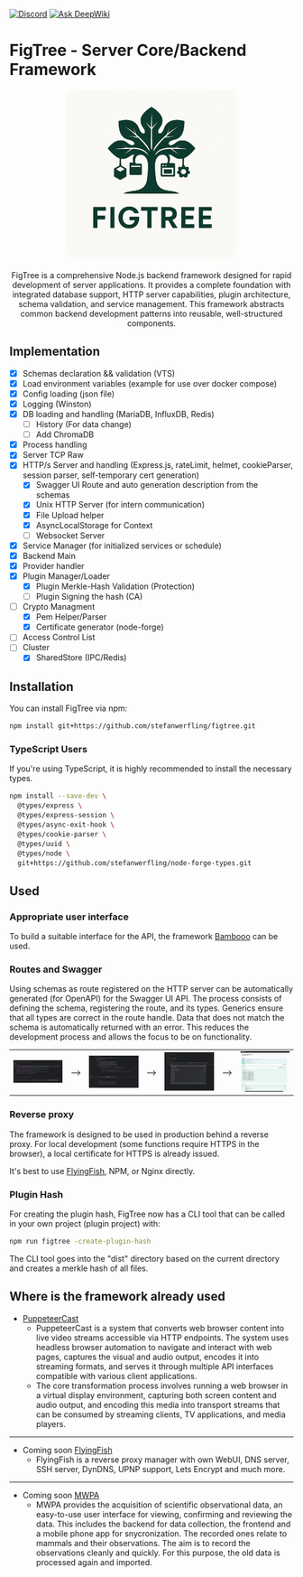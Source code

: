 [![Discord](https://img.shields.io/discord/1347133593578766369.svg?label=Discord&logo=discord&color=5865F2&logoColor=white)](https://discord.gg/52PQ2mbWQD) [![Ask DeepWiki](https://deepwiki.com/badge.svg)](https://deepwiki.com/stefanwerfling/figtree)

# FigTree - Server Core/Backend Framework

<p align="center">
<img src="/doc/images/logo.png" width="300px" style="border-radius: 15px;transition: transform .2s;object-fit: cover;">
<br><br>
FigTree is a comprehensive Node.js backend framework designed for rapid development of server applications. It provides a complete foundation with integrated database support, HTTP server capabilities, plugin architecture, schema validation, and service management. This framework abstracts common backend development patterns into reusable, well-structured components.
</p>

## Implementation

- [x] Schemas declaration && validation (VTS)
- [x] Load environment variables (example for use over docker compose)
- [x] Config loading (json file)
- [x] Logging (Winston)
- [x] DB loading and handling (MariaDB, InfluxDB, Redis)
  - [ ] History (For data change)
  - [ ] Add ChromaDB
- [x] Process handling
- [x] Server TCP Raw
- [x] HTTP/s Server and handling (Express.js, rateLimit, helmet, cookieParser, session parser, self-temporary cert generation)
  - [x] Swagger UI Route and auto generation description from the schemas
  - [x] Unix HTTP Server (for intern communication)
  - [x] File Upload helper
  - [x] AsyncLocalStorage for Context
  - [ ] Websocket Server
- [x] Service Manager (for initialized services or schedule)
- [x] Backend Main
- [x] Provider handler
- [x] Plugin Manager/Loader
  - [x] Plugin Merkle-Hash Validation (Protection)
  - [ ] Plugin Signing the hash (CA)
- [ ] Crypto Managment
  - [x] Pem Helper/Parser
  - [x] Certificate generator (node-forge)
- [ ] Access Control List 
- [ ] Cluster
  - [x] SharedStore (IPC/Redis)

## Installation

You can install FigTree via npm:

```bash
npm install git+https://github.com/stefanwerfling/figtree.git
```

### TypeScript Users
If you're using TypeScript, it is highly recommended to install the necessary types. 

```bash
npm install --save-dev \
  @types/express \
  @types/express-session \
  @types/async-exit-hook \
  @types/cookie-parser \
  @types/uuid \
  @types/node \
  git+https://github.com/stefanwerfling/node-forge-types.git
```

## Used

### Appropriate user interface
To build a suitable interface for the API, the framework [Bambooo](https://github.com/stefanwerfling/bambooo) can be used.

### Routes and Swagger
Using schemas as route registered on the HTTP server can be automatically generated (for OpenAPI) for the Swagger UI API. The process consists of defining the schema, registering the route, and its types. Generics ensure that all types are correct in the route handle. Data that does not match the schema is automatically returned with an error. This reduces the development process and allows the focus to be on functionality.

<table>
    <tr>
        <td>
            <img src="doc/images/route_schema_body.png" alt="Login page" width="150px" />
        </td>
        <td>
⟶
        </td>
        <td>
            <img src="doc/images/route_register.png" alt="Login page" width="150px" />
        </td>
        <td>
⟶
        </td>
        <td>
            <img src="doc/images/route_handle.png" alt="Login page" width="150px" />
        </td>
        <td>
⟶
        </td>
        <td>
            <img src="doc/images/route_swagger_api.png" alt="Login page" width="150px" />
        </td>
    </tr>
</table>

### Reverse proxy
The framework is designed to be used in production behind a reverse proxy. For local development (some functions require HTTPS in the browser), a local certificate for HTTPS is already issued.

It's best to use [FlyingFish](https://github.com/stefanwerfling/flyingfish), NPM, or Nginx directly.

### Plugin Hash
For creating the plugin hash, FigTree now has a CLI tool that can be called in your own project (plugin project) with:

```bash
npm run figtree -create-plugin-hash
```

The CLI tool goes into the "dist" directory based on the current directory and creates a merkle hash of all files.


## Where is the framework already used

* [PuppeteerCast](https://github.com/stefanwerfling/puppeteercast)
  * PuppeteerCast is a system that converts web browser content into live video streams accessible via HTTP endpoints. The system uses headless browser automation to navigate and interact with web pages, captures the visual and audio output, encodes it into streaming formats, and serves it through multiple API interfaces compatible with various client applications.
  * The core transformation process involves running a web browser in a virtual display environment, capturing both screen content and audio output, and encoding this media into transport streams that can be consumed by streaming clients, TV applications, and media players.

<hr>

* Coming soon [FlyingFish](https://github.com/stefanwerfling/flyingfish)
  * FlyingFish is a reverse proxy manager with own WebUI, DNS server, SSH server, DynDNS, UPNP support, Lets Encrypt and much more.

<hr>

* Coming soon [MWPA](https://github.com/M-E-E-R-e-V/mwpa)
  * MWPA provides the acquisition of scientific observational data, an easy-to-use user interface for viewing, confirming and reviewing the data. This includes the backend for data collection, the frontend and a mobile phone app for snycronization. The recorded ones relate to mammals and their observations. The aim is to record the observations cleanly and quickly. For this purpose, the old data is processed again and imported.